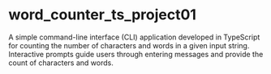 # word_counter_ts_project01
A simple command-line interface (CLI) application developed in TypeScript for counting the number of characters and words in a given input string. Interactive prompts guide users through entering messages and provide the count of characters and words.
